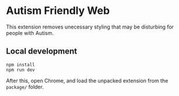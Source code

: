 # Autism Friendly Web

This extension removes unecessary styling that may be disturbing for people with Autism.

## Local development

```shell
npm install
npm run dev
```

After this, open Chrome, and load the unpacked extension from the `package/` folder.
